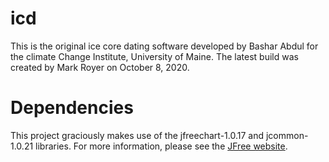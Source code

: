 # icd

This is the original ice core dating software developed by Bashar
Abdul for the climate Change Institute, University of Maine. The latest
build was created by Mark Royer on October 8, 2020.


# Dependencies

This project graciously makes use of the jfreechart-1.0.17 and
jcommon-1.0.21 libraries.  For more information, please see the [JFree
website](http://www.jfree.org/jfreechart/).
